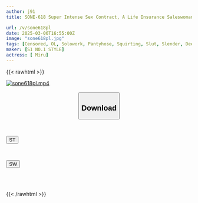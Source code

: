 ```yaml
---
author: j91
title: SONE-618 Super Intense Sex Contract, A Life Insurance Saleswoman With Poor Performance Visits A Rundown Mansion Where An Extremely Energetic Old Man Lives And Uses An Aphrodisiac To Make Him Virile And Have Beastly Sex With Him. Miru

url: /v/sone618pl
date: 2025-03-06T16:55:00Z
image: "sone618pl.jpg"
tags: [Censored, OL, Solowork, Pantyhose, Squirting, Slut, Slender, Deep Throating, Toy, Drug, Acme · Orgasm	]
maker: [S1 NO.1 STYLE]
actress: [ Miru]
---
```



{{< rawhtml >}}

<div class="video" data-videoid="Xr3OxbVxwzfD7Ko">
    <a href="javascript:;">
        <img src="/v/sone618pl/sone618pl.jpg" width="WIDTH" height="HEIGHT" alt="sone618pl.mp4" loading="lazy">
    </a>
</div>

<script type="text/javascript" src="https://j91.asia/asset/on-demand-st.js"></script>

<br>
  <link rel="stylesheet" href="https://j91.asia/asset/bs5.css">
  
  <center>
  <button class="btn btn-primary" type="button" data-bs-toggle="collapse" data-bs-target=".multi-collapse" aria-expanded="false" aria-controls="multiCollapseExample1 multiCollapseExample2"><h2>Download</h2></button></center>
</p>
<div class="row">
  <div class="col">
    <div class="collapse multi-collapse" id="multiCollapseExample1">
      <div class="card card-body">
	      	      <br>
<div class="buttons">  
<p><a href="/v/sone618pl/st.html" target="_blank"><button class="btn-hover color-3"><i class="fa fa-download"></i> ST</button></a></p></div>
    </div>
  </div>
</div>
  <div class="col">
    <div class="collapse multi-collapse" id="multiCollapseExample2">
      <div class="card card-body">
	      <br>
<div class="buttons">
<p><a href="/v/sone618pl/sw.html" target="_blank"><button class="btn-hover color-2"><i class="fa fa-download"></i> SW</button></a></p></div>
<br><br>
      </div>
    </div>
  </div>
</div>

{{< /rawhtml >}}